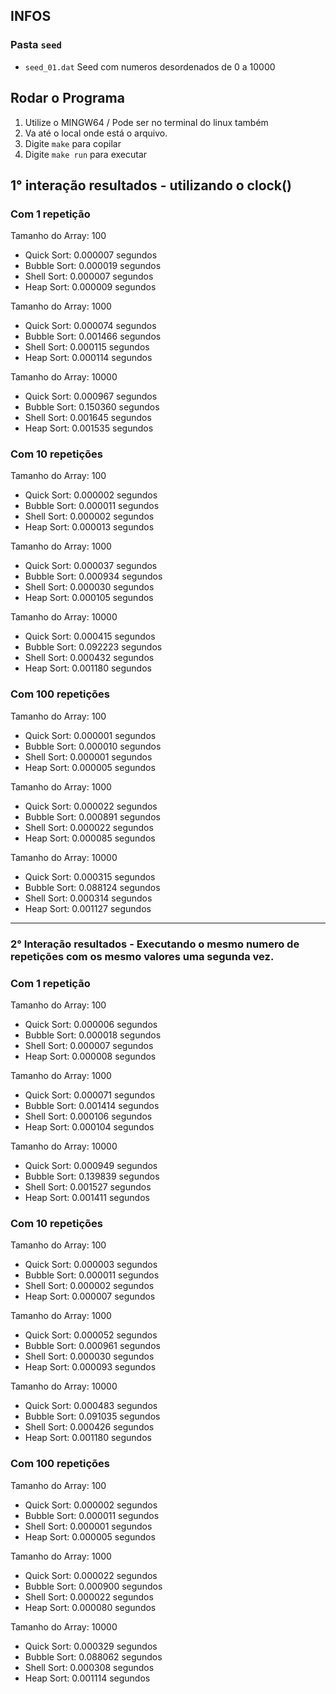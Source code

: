 ## INFOS

### Pasta `seed`
- `seed_01.dat` Seed com numeros desordenados de 0 a 10000

## Rodar o Programa

1. Utilize o MINGW64 / Pode ser no terminal do linux também
2. Va até o local onde está o arquivo.
3. Digite `make` para copilar
4. Digite `make run` para executar

## 1° interação resultados - utilizando o clock()

### Com 1 repetição
Tamanho do Array: 100

- Quick Sort: 0.000007  segundos
- Bubble Sort: 0.000019 segundos
- Shell Sort: 0.000007 segundos
- Heap Sort: 0.000009 segundos

Tamanho do Array: 1000

- Quick Sort: 0.000074 segundos
- Bubble Sort: 0.001466 segundos
- Shell Sort: 0.000115 segundos
- Heap Sort: 0.000114 segundos

Tamanho do Array: 10000

- Quick Sort: 0.000967 segundos
- Bubble Sort: 0.150360 segundos
- Shell Sort: 0.001645 segundos
- Heap Sort: 0.001535 segundos

### Com 10 repetições
Tamanho do Array: 100

- Quick Sort: 0.000002 segundos
- Bubble Sort: 0.000011 segundos
- Shell Sort: 0.000002 segundos
- Heap Sort: 0.000013 segundos

Tamanho do Array: 1000

- Quick Sort: 0.000037 segundos
- Bubble Sort: 0.000934 segundos
- Shell Sort: 0.000030 segundos
- Heap Sort: 0.000105 segundos

Tamanho do Array: 10000

- Quick Sort: 0.000415 segundos
- Bubble Sort: 0.092223 segundos
- Shell Sort: 0.000432 segundos
- Heap Sort: 0.001180 segundos

### Com 100 repetições
Tamanho do Array: 100

- Quick Sort: 0.000001 segundos
- Bubble Sort: 0.000010 segundos
- Shell Sort: 0.000001 segundos
- Heap Sort: 0.000005 segundos

Tamanho do Array: 1000

- Quick Sort: 0.000022 segundos
- Bubble Sort: 0.000891 segundos
- Shell Sort: 0.000022 segundos
- Heap Sort: 0.000085 segundos

Tamanho do Array: 10000

- Quick Sort: 0.000315 segundos
- Bubble Sort: 0.088124 segundos
- Shell Sort: 0.000314 segundos
- Heap Sort: 0.001127 segundos

---

### 2° Interação resultados - Executando o mesmo numero de repetições com os mesmo valores uma segunda vez.

### Com 1 repetição
Tamanho do Array: 100

- Quick Sort: 0.000006  segundos
- Bubble Sort: 0.000018 segundos
- Shell Sort: 0.000007 segundos
- Heap Sort: 0.000008 segundos

Tamanho do Array: 1000

- Quick Sort: 0.000071 segundos
- Bubble Sort: 0.001414 segundos
- Shell Sort: 0.000106 segundos
- Heap Sort: 0.000104 segundos

Tamanho do Array: 10000

- Quick Sort: 0.000949 segundos
- Bubble Sort: 0.139839 segundos
- Shell Sort: 0.001527 segundos
- Heap Sort: 0.001411 segundos

### Com 10 repetições
Tamanho do Array: 100

- Quick Sort: 0.000003 segundos
- Bubble Sort: 0.000011 segundos
- Shell Sort: 0.000002 segundos
- Heap Sort: 0.000007 segundos

Tamanho do Array: 1000

- Quick Sort: 0.000052 segundos
- Bubble Sort: 0.000961 segundos
- Shell Sort: 0.000030 segundos
- Heap Sort: 0.000093 segundos

Tamanho do Array: 10000

- Quick Sort: 0.000483 segundos
- Bubble Sort: 0.091035 segundos
- Shell Sort: 0.000426 segundos
- Heap Sort: 0.001180 segundos

### Com 100 repetições
Tamanho do Array: 100

- Quick Sort: 0.000002 segundos
- Bubble Sort: 0.000011 segundos
- Shell Sort: 0.000001 segundos
- Heap Sort: 0.000005 segundos

Tamanho do Array: 1000

- Quick Sort: 0.000022 segundos
- Bubble Sort: 0.000900 segundos
- Shell Sort: 0.000022 segundos
- Heap Sort: 0.000080 segundos

Tamanho do Array: 10000

- Quick Sort: 0.000329 segundos
- Bubble Sort: 0.088062 segundos
- Shell Sort: 0.000308 segundos
- Heap Sort: 0.001114 segundos


